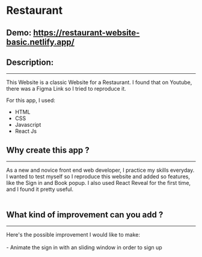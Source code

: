 # Restaurant
##  Demo:  https://restaurant-website-basic.netlify.app/

## Description:
<hr>
This Website is a classic Website for a Restaurant. I found that on Youtube, there was a Figma Link so I tried to reproduce it.

For this app, I used:
- HTML
- CSS
- Javascript
- React Js

## Why create this app ?
<hr>
As a new and novice front end web developer, I practice my skills everyday. I wanted to test myself so I reproduce this website and added so features, like the Sign in and Book popup.
I also used React Reveal for the first time, and I found it pretty useful. 
<br>
<br>

## What kind of improvement can you add ?
<hr>
Here's the possible improvement I would like to make:<br>
<br>
- Animate the sign in with an sliding window in order to sign up
